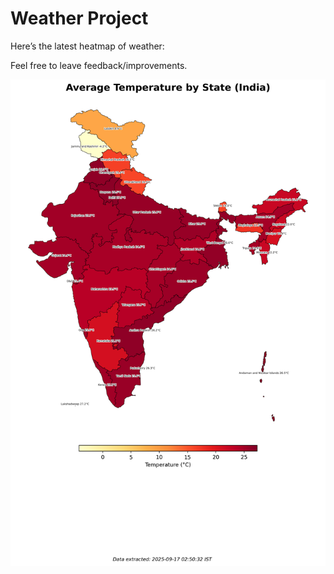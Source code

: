# Weather Project

Here’s the latest heatmap of weather:

Feel free to leave feedback/improvements.

![India Heatmap](docs/assets/india_heatmap.png?v=C9D4A2)
